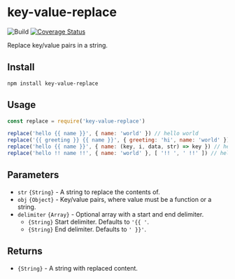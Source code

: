 # key-value-replace

![Build](https://github.com/electerious/key-value-replace/workflows/Build/badge.svg) [![Coverage Status](https://coveralls.io/repos/github/electerious/key-value-replace/badge.svg?branch=master)](https://coveralls.io/github/electerious/key-value-replace?branch=master)

Replace key/value pairs in a string.

## Install

```
npm install key-value-replace
```

## Usage

```js
const replace = require('key-value-replace')

replace('hello {{ name }}', { name: 'world' }) // hello world
replace('{{ greeting }} {{ name }}', { greeting: 'hi', name: 'world' }) // hi world
replace('hello {{ name }}', { name: (key, i, data, str) => key }) // hello name
replace('hello !! name !!', { name: 'world' }, [ '!! ', ' !!' ]) // hello world
```

## Parameters

- `str` `{String}` - A string to replace the contents of.
- `obj` `{Object}` - Key/value pairs, where value must be a function or a string.
- `delimiter` `{Array}` - Optional array with a start and end delimiter.
	- `{String}` Start delimiter. Defaults to `'{{ '`.
	- `{String}` End delimiter. Defaults to `' }}'`.

## Returns

- `{String}` - A string with replaced content.